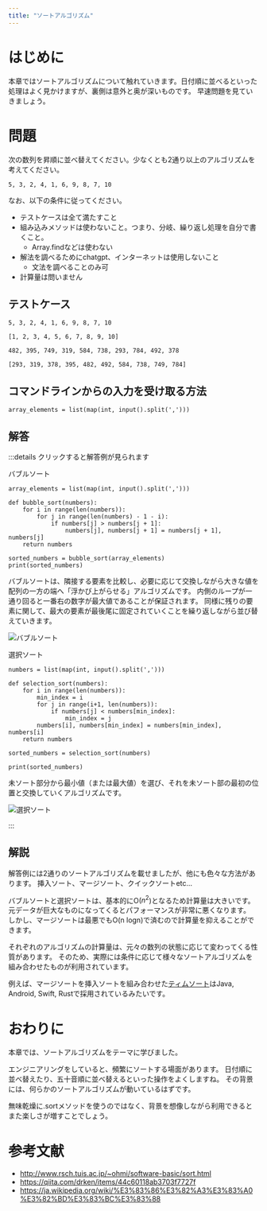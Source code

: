```yaml
---
title: "ソートアルゴリズム"
---
```


# はじめに
本章ではソートアルゴリズムについて触れていきます。日付順に並べるといった処理はよく見かけますが、裏側は意外と奥が深いものです。
早速問題を見ていきましょう。

# 問題
次の数列を昇順に並べ替えてください。少なくとも2通り以上のアルゴリズムを考えてください。

```sh:input
5, 3, 2, 4, 1, 6, 9, 8, 7, 10
```

なお、以下の条件に従ってください。

- テストケースは全て満たすこと
- 組み込みメソッドは使わないこと。つまり、分岐、繰り返し処理を自分で書くこと。
  - Array.findなどは使わない
- 解法を調べるためにchatgpt、インターネットは使用しないこと
  - 文法を調べることのみ可
- 計算量は問いません

## テストケース

```sh:input1
5, 3, 2, 4, 1, 6, 9, 8, 7, 10
```

```sh:output1
[1, 2, 3, 4, 5, 6, 7, 8, 9, 10]
```

```sh:input2
482, 395, 749, 319, 584, 738, 293, 784, 492, 378
```

```sh:output2
[293, 319, 378, 395, 482, 492, 584, 738, 749, 784]
```

## コマンドラインからの入力を受け取る方法
```py:python
array_elements = list(map(int, input().split(',')))
```

## 解答
:::details クリックすると解答例が見られます

バブルソート
```py:python
array_elements = list(map(int, input().split(',')))

def bubble_sort(numbers):
    for i in range(len(numbers)):
        for j in range(len(numbers) - 1 - i):
            if numbers[j] > numbers[j + 1]:
                numbers[j], numbers[j + 1] = numbers[j + 1], numbers[j]
    return numbers

sorted_numbers = bubble_sort(array_elements)
print(sorted_numbers)
```
バブルソートは、隣接する要素を比較し、必要に応じて交換しながら大きな値を配列の一方の端へ「浮かび上がらせる」アルゴリズムです。
内側のループが一通り回ると一番右の数字が最大値であることが保証されます。
同様に残りの要素に関して、最大の要素が最後尾に固定されていくことを繰り返しながら並び替えていきます。

![バブルソート](https://storage.googleapis.com/zenn-user-upload/dcba9d77f6a8-20240221.png)

選択ソート
```py:python
numbers = list(map(int, input().split(',')))

def selection_sort(numbers):
    for i in range(len(numbers)):
        min_index = i
        for j in range(i+1, len(numbers)):
            if numbers[j] < numbers[min_index]:
                min_index = j
        numbers[i], numbers[min_index] = numbers[min_index], numbers[i]
    return numbers

sorted_numbers = selection_sort(numbers)

print(sorted_numbers)
```
未ソート部分から最小値（または最大値）を選び、それを未ソート部の最初の位置と交換していくアルゴリズムです。

![選択ソート](https://storage.googleapis.com/zenn-user-upload/55a470c75ad4-20240221.png)

:::

## 解説
解答例には2通りのソートアルゴリズムを載せましたが、他にも色々な方法があります。
挿入ソート、マージソート、クイックソートetc...

バブルソートと選択ソートは、基本的にO($n^2$)となるため計算量は大きいです。元データが巨大なものになってくるとパフォーマンスが非常に悪くなります。
しかし、マージソートは最悪でもO(n logn)で済むので計算量を抑えることができます。

それぞれのアルゴリズムの計算量は、元々の数列の状態に応じて変わってくる性質があります。
そのため、実際には条件に応じて様々なソートアルゴリズムを組み合わせたものが利用されています。

例えば、マージソートを挿入ソートを組み合わせた[ティムソート](https://ja.wikipedia.org/wiki/%E3%83%86%E3%82%A3%E3%83%A0%E3%82%BD%E3%83%BC%E3%83%88)はJava, Android, Swift, Rustで採用されているみたいです。

# おわりに
本章では、ソートアルゴリズムをテーマに学びました。

エンジニアリングをしていると、頻繁にソートする場面があります。
日付順に並べ替えたり、五十音順に並べ替えるといった操作をよくしますね。
その背景には、何らかのソートアルゴリズムが動いているはずです。

無味乾燥に.sortメソッドを使うのではなく、背景を想像しながら利用できるとまた楽しさが増すことでしょう。

# 参考文献

- http://www.rsch.tuis.ac.jp/~ohmi/software-basic/sort.html
- https://qiita.com/drken/items/44c60118ab3703f7727f
- https://ja.wikipedia.org/wiki/%E3%83%86%E3%82%A3%E3%83%A0%E3%82%BD%E3%83%BC%E3%83%88
